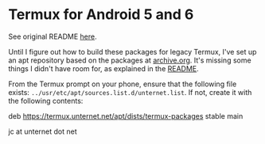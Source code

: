 # Termux for Android 5 and 6

See original README [here](termux.md).

Until I figure out how to build these packages for legacy Termux, I've set
up an apt repository based on the packages at [archive.org](https://archive.org/details/termux-repositories-legacy). It's missing some things I didn't have
room for, as explained in the
[README](https://termux.unternet.net/apt/dists/README.txt).

From the Termux prompt on your phone, ensure that the following file exists:
`../usr/etc/apt/sources.list.d/unternet.list`. If not, create it with the
following contents:


deb https://termux.unternet.net/apt/dists/termux-packages stable main

jc at unternet dot net

